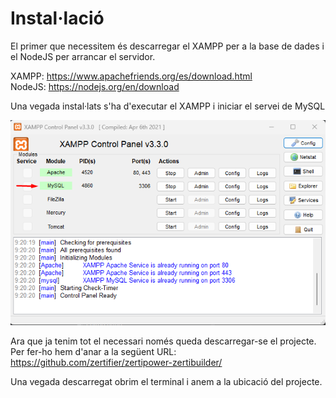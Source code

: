
# Instal·lació

El primer que necessitem és descarregar el XAMPP per a la base de dades i el NodeJS per arrancar el servidor.

XAMPP: https://www.apachefriends.org/es/download.html 
\
NodeJS: https://nodejs.org/en/download


Una vegada instal·lats s'ha d'executar el XAMPP i iniciar el servei de MySQL

![xampp.png](../assets/img/xampp.png)


Ara que ja tenim tot el necessari només queda descarregar-se el projecte.\
Per fer-ho hem d'anar a la següent URL:
https://github.com/zertifier/zertipower-zertibuilder/


Una vegada descarregat obrim el terminal i anem a la ubicació del projecte.